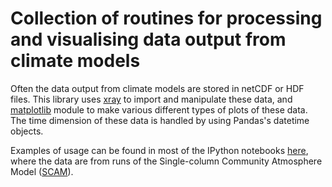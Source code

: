 # Collection of routines for processing and visualising data output from climate models

Often the data output from climate models are stored in netCDF or HDF files.  This library uses
[xray][xray] to import and manipulate these data, 
and [matplotlib][matplotlib] module to make various different types of plots of these data.
The time dimension of these data is handled by using Pandas's datetime objects.

Examples of usage can be found in most of the IPython notebooks [here][scam_notebooks], where the data
are from runs of the Single-column Community Atmosphere Model ([SCAM][scam]).  


[scam_notebooks]: http://nbviewer.ipython.org/github/qAp/SCAM_radiation_notebooks/tree/master/
[xray]: http://xray.readthedocs.org/en/stable/
[matplotlib]: http://matplotlib.org/
[scam]: http://www.cesm.ucar.edu/models/atm-cam/